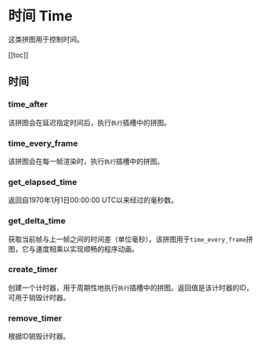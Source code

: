 # 时间 Time

这类拼图用于控制时间。

[[toc]]

## 时间

### time_after

该拼图会在延迟指定时间后，执行`执行`插槽中的拼图。

### time_every_frame

该拼图会在每一帧渲染时，执行`执行`插槽中的拼图。

### get_elapsed_time

返回自1970年1月1日00:00:00 UTC以来经过的毫秒数。

### get_delta_time

获取当前帧与上一帧之间的时间差（单位毫秒）。该拼图用于`time_every_frame`拼图，它与速度相乘以实现顺畅的程序动画。

### create_timer

创建一个计时器，用于周期性地执行`执行`插槽中的拼图。返回值是该计时器的ID，可用于销毁计时器。

### remove_timer

根据ID销毁计时器。